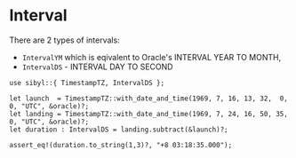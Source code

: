 # Interval

There are 2 types of intervals:
- `IntervalYM` which is eqivalent to Oracle's INTERVAL YEAR TO MONTH,
- `IntervalDS` - INTERVAL DAY TO SECOND

```rust,ignore
use sibyl::{ TimestampTZ, IntervalDS };

let launch  = TimestampTZ::with_date_and_time(1969, 7, 16, 13, 32,  0, 0, "UTC", &oracle)?;
let landing = TimestampTZ::with_date_and_time(1969, 7, 24, 16, 50, 35, 0, "UTC", &oracle)?;
let duration : IntervalDS = landing.subtract(&launch)?;

assert_eq!(duration.to_string(1,3)?, "+8 03:18:35.000");
```
